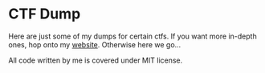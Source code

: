 # CTF Dump

Here are just some of my dumps for certain ctfs. If you want more in-depth ones,
hop onto my [website][1]. Otherwise here we go...

All code written by me is covered under MIT license.

[1]: https://thekidofarcrania.gitlab.io/categories/Write-Ups/
